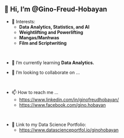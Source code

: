 ## 👋 Hi, I’m @Gino-Freud-Hobayan

- 👀 Interests:
  - **Data Analytics, Statistics, and AI**
  - **Weightlifting and Powerlifting**
  - **Mangas/Manhwas**
  - **Film and Scriptwriting**

<br>

- 🌱 I’m currently learning **Data Analytics.**

- 💞️ I’m looking to collaborate on ...

<br>

- 📫 How to reach me ...
  - https://www.linkedin.com/in/ginofreudhobayan/
  - https://www.facebook.com/gino.hobayan
<br>

- 💼 Link to my Data Science Portfolio:
  -  https://www.datascienceportfol.io/ginohobayan



<!---
Gino-Freud-Hobayan/Gino-Freud-Hobayan is a ✨ special ✨ repository because its `README.md` (this file) appears on your GitHub profile.
You can click the Preview link to take a look at your changes.
--->
